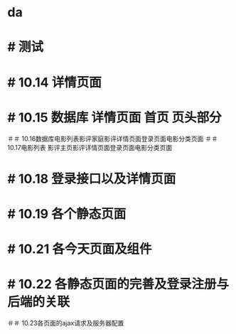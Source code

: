# da
# # 测试
# # 10.14 详情页面 
# # 10.15 数据库 详情页面 首页 页头部分
＃＃ 10.16数据库电影列表影评家庭影评详情页面登录页面电影分类页面
＃＃ 10.17电影列表 影评主页影评详情页面登录页面电影分类页面
# #  10.18  登录接口以及详情页面
# #  10.19  各个静态页面
# #  10.21  各今天页面及组件
# #  10.22  各静态页面的完善及登录注册与后端的关联
＃＃ 10.23各页面的ajax请求及服务器配置
